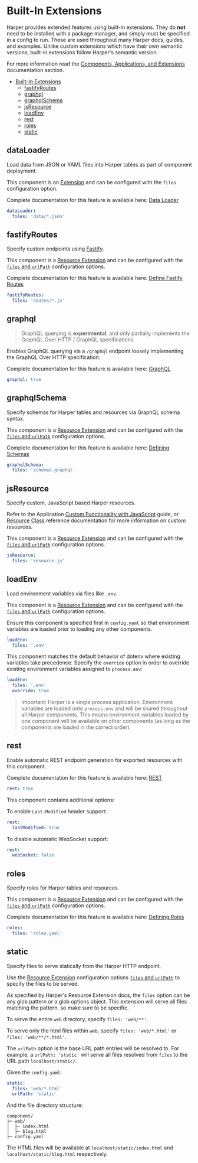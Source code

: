 # Built-In Extensions

Harper provides extended features using built-in extensions. They do **not** need to be installed with a package manager, and simply must be specified in a config to run. These are used throughout many Harper docs, guides, and examples. Unlike custom extensions which have their own semantic versions, built-in extensions follow Harper's semantic version.

For more information read the [Components, Applications, and Extensions](../../../developers/applications/) documentation section.

- [Built-In Extensions](#built-in-extensions)
  - [fastifyRoutes](#fastifyroutes)
  - [graphql](#graphql)
  - [graphqlSchema](#graphqlschema)
  - [jsResource](#jsresource)
  - [loadEnv](#loadenv)
  - [rest](#rest)
  - [roles](#roles)
  - [static](#static)

## dataLoader

Load data from JSON or YAML files into Harper tables as part of component deployment.

This component is an [Extension](./reference.md#extensions) and can be configured with the `files` configuration option.

Complete documentation for this feature is available here: [Data Loader](../applications/data-loader.md)

```yaml
dataLoader:
  files: 'data/*.json'
```

## fastifyRoutes

Specify custom endpoints using [Fastify](https://fastify.dev/).

This component is a [Resource Extension](./extensions.md#resource-extension) and can be configured with the [`files` and `urlPath`](./extensions.md#resource-extension-configuration) configuration options.

Complete documentation for this feature is available here: [Define Fastify Routes](../applications/define-routes.md)

```yaml
fastifyRoutes:
  files: 'routes/*.js'
```

## graphql

> GraphQL querying is **experimental**, and only partially implements the GraphQL Over HTTP / GraphQL specifications.

Enables GraphQL querying via a `/graphql` endpoint loosely implementing the GraphQL Over HTTP specification.

Complete documentation for this feature is available here: [GraphQL](../../technical-details/reference/graphql.md)

```yaml
graphql: true
```

## graphqlSchema

Specify schemas for Harper tables and resources via GraphQL schema syntax.

This component is a [Resource Extension](./extensions.md#resource-extension) and can be configured with the [`files` and `urlPath`](./extensions.md#resource-extension-configuration) configuration options.

Complete documentation for this feature is available here: [Defining Schemas](../applications/defining-schemas.md)

```yaml
graphqlSchema:
  files: 'schemas.graphql'
```

## jsResource

Specify custom, JavaScript based Harper resources.

Refer to the Application [Custom Functionality with JavaScript](../applications/#custom-functionality-with-javascript) guide, or [Resource Class](../../technical-details/reference/resource.md) reference documentation for more information on custom resources.

This component is a [Resource Extension](./extensions.md#resource-extension) and can be configured with the [`files` and `urlPath`](./extensions.md#resource-extension-configuration) configuration options.

```yaml
jsResource:
  files: 'resource.js'
```

## loadEnv

Load environment variables via files like `.env`.

This component is a [Resource Extension](./extensions.md#resource-extension) and can be configured with the [`files` and `urlPath`](./extensions.md#resource-extension-configuration) configuration options.

Ensure this component is specified first in `config.yaml` so that environment variables are loaded prior to loading any other components.

```yaml
loadEnv:
  files: '.env'
```

This component matches the default behavior of dotenv where existing variables take precedence. Specify the `override` option in order to override existing environment variables assigned to `process.env`:

```yaml
loadEnv:
  files: '.env'
  override: true
```

> Important: Harper is a single process application. Environment variables are loaded onto `process.env` and will be shared throughout all Harper components. This means environment variables loaded by one component will be available on other components (as long as the components are loaded in the correct order).

<!-- ## login -->

<!-- ## mqtt -->

<!-- ## operationsApi -->

<!-- ## replication -->

## rest

Enable automatic REST endpoint generation for exported resources with this component.

Complete documentation for this feature is available here: [REST](../rest.md)

```yaml
rest: true
```

This component contains additional options:

To enable `Last-Modified` header support:

```yaml
rest:
  lastModified: true
```

To disable automatic WebSocket support:

```yaml
rest:
  webSocket: false
```

## roles

Specify roles for Harper tables and resources.

This component is a [Resource Extension](./extensions.md#resource-extension) and can be configured with the [`files` and `urlPath`](./extensions.md#resource-extension-configuration) configuration options.

Complete documentation for this feature is available here: [Defining Roles](../applications/defining-roles.md)

```yaml
roles:
  files: 'roles.yaml'
```

## static

Specify files to serve statically from the Harper HTTP endpoint.

Use the [Resource Extension](./extensions.md#resource-extension) configuration options [`files` and `urlPath`](./extensions.md#resource-extension-configuration) to specify the files to be served.

As specified by Harper's Resource Extension docs, the `files` option can be any glob pattern or a glob options object. This extension will serve all files matching the pattern, so make sure to be specific.

To serve the entire `web` directory, specify `files: 'web/**'`.

To serve only the html files within `web`, specify `files: 'web/*.html'` or `files: 'web/**/*.html'`.

The `urlPath` option is the base URL path entries will be resolved to. For example, a `urlPath: 'static'` will serve all files resolved from `files` to the URL path `localhost/static/`.

Given the `config.yaml`:

```yaml
static:
  files: 'web/*.html'
  urlPath: 'static'
```

And the file directory structure:

```
component/
├─ web/
│  ├─ index.html
│  ├─ blog.html
├─ config.yaml

```

The HTML files will be available at `localhost/static/index.html` and `localhost/static/blog.html` respectively.
